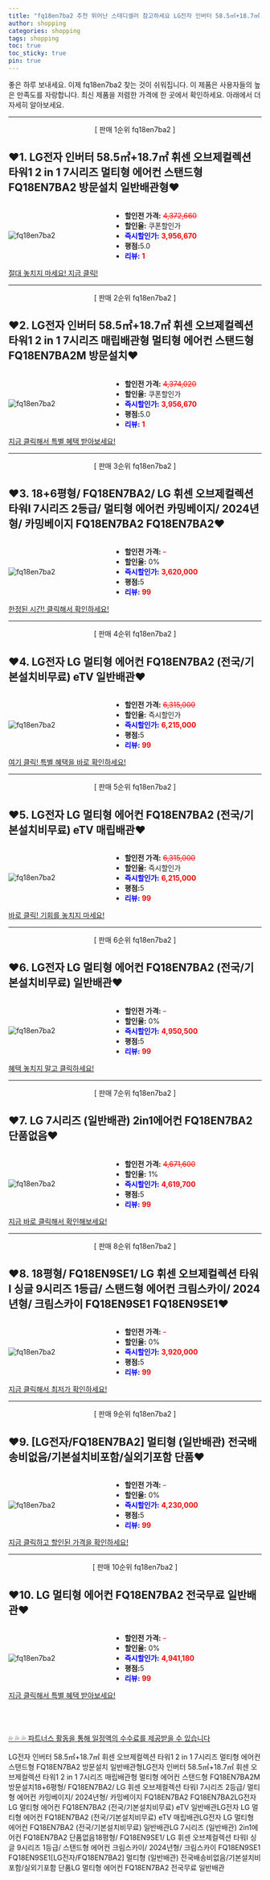 ```yaml
---
title: "fq18en7ba2 추천 뛰어난 스테디셀러 참고하세요 LG전자 인버터 58.5㎡+18.7㎡ 휘센 오브제컬렉션"
author: shopping
categories: shopping
tags: shopping
toc: true
toc_sticky: true
pin: true
---
```

좋은 하루 보내세요. 이제 fq18en7ba2 찾는 것이 쉬워집니다. 이 제품은 사용자들의 높은 만족도를 자랑합니다. 최신 제품을 저렴한 가격에 한 곳에서 확인하세요. 아래에서 더 자세히 알아보세요.

---
<p class="toplist" style="margin: 0 auto; display: block; width: fit-content;">[ 판매 1순위 fq18en7ba2 ]</p>

<h2><strong>❤️1. LG전자 인버터 58.5㎡+18.7㎡ 휘센 오브제컬렉션 타워1 2 in 1 7시리즈 멀티형 에어컨 스탠드형 FQ18EN7BA2 방문설치 일반배관형❤️</strong></h2>

<div style="display: flex; align-items: center;">
    <div style="flex: 0.4;">
        <img src="https://thumbnail8.coupangcdn.com/thumbnails/remote/230x230ex/image/rs_quotation_api/jlngvnuk/dd71138563fe4a34a93f96216cda4bd1.jpg" alt="fq18en7ba2" style="max-width: 100%;">
    </div>
    <div style="flex: 0.6; margin-left: 10px;">
        <ul>
            <li><strong>할인전 가격:</strong> <del style="color: red;">4,372,660</del></li>
            <li><strong>할인율:</strong> 쿠폰할인가</li>
            <li><span style='color:blue'><strong>즉시할인가:</strong></span> <span style='color:red'><strong>3,956,670</strong></span></li>
            <li><strong>평점:</strong>5.0</li>
            <li><span style='color:blue'><strong>리뷰:</strong></span> <span style='color:red'><strong>1</strong></span></li>
        </ul>
    </div>
</div>
<div class="center">
    <a href="https://William4Davisa.github.io?lptag=AF9450613&subid=githubio&pageKey=7868300829&traceid=V0-153&itemId=21487661864&vendorItemId=88541738120" class="myButton">
        절대 놓치지 마세요! 지금 클릭!
    </a>
</div>


---
<p class="toplist" style="margin: 0 auto; display: block; width: fit-content;">[ 판매 2순위 fq18en7ba2 ]</p>

<h2><strong>❤️2. LG전자 인버터 58.5㎡+18.7㎡ 휘센 오브제컬렉션 타워1 2 in 1 7시리즈 매립배관형 멀티형 에어컨 스탠드형 FQ18EN7BA2M 방문설치❤️</strong></h2>

<div style="display: flex; align-items: center;">
    <div style="flex: 0.4;">
        <img src="https://thumbnail7.coupangcdn.com/thumbnails/remote/230x230ex/image/rs_quotation_api/rial18vs/193b115f97d447d781901437c6dc7189.jpg" alt="fq18en7ba2" style="max-width: 100%;">
    </div>
    <div style="flex: 0.6; margin-left: 10px;">
        <ul>
            <li><strong>할인전 가격:</strong> <del style="color: red;">4,374,020</del></li>
            <li><strong>할인율:</strong> 쿠폰할인가</li>
            <li><span style='color:blue'><strong>즉시할인가:</strong></span> <span style='color:red'><strong>3,956,670</strong></span></li>
            <li><strong>평점:</strong>5.0</li>
            <li><span style='color:blue'><strong>리뷰:</strong></span> <span style='color:red'><strong>1</strong></span></li>
        </ul>
    </div>
</div>
<div class="center">
    <a href="https://William4Davisa.github.io?lptag=AF9450613&subid=githubio&pageKey=7868300829&traceid=V0-153&itemId=21428713616&vendorItemId=88541738224" class="myButton">
        지금 클릭해서 특별 혜택 받아보세요!
    </a>
</div>


---
<p class="toplist" style="margin: 0 auto; display: block; width: fit-content;">[ 판매 3순위 fq18en7ba2 ]</p>

<h2><strong>❤️3. 18+6평형/ FQ18EN7BA2/ LG 휘센 오브제컬렉션 타워I 7시리즈 2등급/ 멀티형 에어컨 카밍베이지/ 2024년형/ 카밍베이지 FQ18EN7BA2 FQ18EN7BA2❤️</strong></h2>

<div style="display: flex; align-items: center;">
    <div style="flex: 0.4;">
        <img src="https://thumbnail6.coupangcdn.com/thumbnails/remote/230x230ex/image/vendor_inventory/dfb2/3f1c50af2ac14382208730a9306353d967115c0d5d720367da05b3e48665.jpg" alt="fq18en7ba2" style="max-width: 100%;">
    </div>
    <div style="flex: 0.6; margin-left: 10px;">
        <ul>
            <li><strong>할인전 가격:</strong> <del style="color: red;">-</del></li>
            <li><strong>할인율:</strong> 0%</li>
            <li><span style='color:blue'><strong>즉시할인가:</strong></span> <span style='color:red'><strong>3,620,000</strong></span></li>
            <li><strong>평점:</strong>5</li>
            <li><span style='color:blue'><strong>리뷰:</strong></span> <span style='color:red'><strong>99</strong></span></li>
        </ul>
    </div>
</div>
<div class="center">
    <a href="https://William4Davisa.github.io?lptag=AF9450613&subid=githubio&pageKey=7889541221&traceid=V0-153&itemId=21596501366&vendorItemId=89259276544" class="myButton">
        한정된 시간! 클릭해서 확인하세요!
    </a>
</div>


---
<p class="toplist" style="margin: 0 auto; display: block; width: fit-content;">[ 판매 4순위 fq18en7ba2 ]</p>

<h2><strong>❤️4. LG전자 LG 멀티형 에어컨 FQ18EN7BA2 (전국/기본설치비무료) eTV 일반배관❤️</strong></h2>

<div style="display: flex; align-items: center;">
    <div style="flex: 0.4;">
        <img src="https://thumbnail7.coupangcdn.com/thumbnails/remote/230x230ex/image/vendor_inventory/9105/c5d119a60670a8d1057b191830e0e31dfa22f29bdd44fd0b9a57ccd0013d.jpg" alt="fq18en7ba2" style="max-width: 100%;">
    </div>
    <div style="flex: 0.6; margin-left: 10px;">
        <ul>
            <li><strong>할인전 가격:</strong> <del style="color: red;">6,315,000</del></li>
            <li><strong>할인율:</strong> 즉시할인가</li>
            <li><span style='color:blue'><strong>즉시할인가:</strong></span> <span style='color:red'><strong>6,215,000</strong></span></li>
            <li><strong>평점:</strong>5</li>
            <li><span style='color:blue'><strong>리뷰:</strong></span> <span style='color:red'><strong>99</strong></span></li>
        </ul>
    </div>
</div>
<div class="center">
    <a href="https://William4Davisa.github.io?lptag=AF9450613&subid=githubio&pageKey=7968102287&traceid=V0-153&itemId=22055291090&vendorItemId=89102510465" class="myButton">
        여기 클릭! 특별 혜택을 바로 확인하세요!
    </a>
</div>


---
<p class="toplist" style="margin: 0 auto; display: block; width: fit-content;">[ 판매 5순위 fq18en7ba2 ]</p>

<h2><strong>❤️5. LG전자 LG 멀티형 에어컨 FQ18EN7BA2 (전국/기본설치비무료) eTV 매립배관❤️</strong></h2>

<div style="display: flex; align-items: center;">
    <div style="flex: 0.4;">
        <img src="https://thumbnail7.coupangcdn.com/thumbnails/remote/230x230ex/image/vendor_inventory/9105/c5d119a60670a8d1057b191830e0e31dfa22f29bdd44fd0b9a57ccd0013d.jpg" alt="fq18en7ba2" style="max-width: 100%;">
    </div>
    <div style="flex: 0.6; margin-left: 10px;">
        <ul>
            <li><strong>할인전 가격:</strong> <del style="color: red;">6,315,000</del></li>
            <li><strong>할인율:</strong> 즉시할인가</li>
            <li><span style='color:blue'><strong>즉시할인가:</strong></span> <span style='color:red'><strong>6,215,000</strong></span></li>
            <li><strong>평점:</strong>5</li>
            <li><span style='color:blue'><strong>리뷰:</strong></span> <span style='color:red'><strong>99</strong></span></li>
        </ul>
    </div>
</div>
<div class="center">
    <a href="https://William4Davisa.github.io?lptag=AF9450613&subid=githubio&pageKey=7968102287&traceid=V0-153&itemId=22055291088&vendorItemId=89102510449" class="myButton">
        바로 클릭! 기회를 놓치지 마세요!
    </a>
</div>


---
<p class="toplist" style="margin: 0 auto; display: block; width: fit-content;">[ 판매 6순위 fq18en7ba2 ]</p>

<h2><strong>❤️6. LG전자 LG 멀티형 에어컨 FQ18EN7BA2 (전국/기본설치비무료) 일반배관❤️</strong></h2>

<div style="display: flex; align-items: center;">
    <div style="flex: 0.4;">
        <img src="https://thumbnail7.coupangcdn.com/thumbnails/remote/230x230ex/image/vendor_inventory/9105/c5d119a60670a8d1057b191830e0e31dfa22f29bdd44fd0b9a57ccd0013d.jpg" alt="fq18en7ba2" style="max-width: 100%;">
    </div>
    <div style="flex: 0.6; margin-left: 10px;">
        <ul>
            <li><strong>할인전 가격:</strong> <del style="color: red;">-</del></li>
            <li><strong>할인율:</strong> 0%</li>
            <li><span style='color:blue'><strong>즉시할인가:</strong></span> <span style='color:red'><strong>4,950,500</strong></span></li>
            <li><strong>평점:</strong>5</li>
            <li><span style='color:blue'><strong>리뷰:</strong></span> <span style='color:red'><strong>99</strong></span></li>
        </ul>
    </div>
</div>
<div class="center">
    <a href="https://William4Davisa.github.io?lptag=AF9450613&subid=githubio&pageKey=7968093830&traceid=V0-153&itemId=22055248536&vendorItemId=89102468355" class="myButton">
        혜택 놓치지 말고 클릭하세요!
    </a>
</div>


---
<p class="toplist" style="margin: 0 auto; display: block; width: fit-content;">[ 판매 7순위 fq18en7ba2 ]</p>

<h2><strong>❤️7. LG 7시리즈 (일반배관) 2in1에어컨 FQ18EN7BA2 단품없음❤️</strong></h2>

<div style="display: flex; align-items: center;">
    <div style="flex: 0.4;">
        <img src="https://thumbnail8.coupangcdn.com/thumbnails/remote/230x230ex/image/vendor_inventory/75d2/8b42b6a6903f42c1abf3aaff5de92f305f7a34f170f5fcf59354f9cf8ea2.jpg" alt="fq18en7ba2" style="max-width: 100%;">
    </div>
    <div style="flex: 0.6; margin-left: 10px;">
        <ul>
            <li><strong>할인전 가격:</strong> <del style="color: red;">4,671,600</del></li>
            <li><strong>할인율:</strong> 1%</li>
            <li><span style='color:blue'><strong>즉시할인가:</strong></span> <span style='color:red'><strong>4,619,700</strong></span></li>
            <li><strong>평점:</strong>5</li>
            <li><span style='color:blue'><strong>리뷰:</strong></span> <span style='color:red'><strong>99</strong></span></li>
        </ul>
    </div>
</div>
<div class="center">
    <a href="https://William4Davisa.github.io?lptag=AF9450613&subid=githubio&pageKey=8125925929&traceid=V0-153&itemId=23065609045&vendorItemId=90099202010" class="myButton">
        지금 바로 클릭해서 확인해보세요!
    </a>
</div>


---
<p class="toplist" style="margin: 0 auto; display: block; width: fit-content;">[ 판매 8순위 fq18en7ba2 ]</p>

<h2><strong>❤️8. 18평형/ FQ18EN9SE1/ LG 휘센 오브제컬렉션 타워I 싱글 9시리즈 1등급/ 스탠드형 에어컨 크림스카이/ 2024년형/ 크림스카이 FQ18EN9SE1 FQ18EN9SE1❤️</strong></h2>

<div style="display: flex; align-items: center;">
    <div style="flex: 0.4;">
        <img src="https://thumbnail7.coupangcdn.com/thumbnails/remote/230x230ex/image/vendor_inventory/2a51/d805e4789a1195cb9bd5b949286824648578a1500486b1440f9dd0858c5f.jpg" alt="fq18en7ba2" style="max-width: 100%;">
    </div>
    <div style="flex: 0.6; margin-left: 10px;">
        <ul>
            <li><strong>할인전 가격:</strong> <del style="color: red;">-</del></li>
            <li><strong>할인율:</strong> 0%</li>
            <li><span style='color:blue'><strong>즉시할인가:</strong></span> <span style='color:red'><strong>3,920,000</strong></span></li>
            <li><strong>평점:</strong>5</li>
            <li><span style='color:blue'><strong>리뷰:</strong></span> <span style='color:red'><strong>99</strong></span></li>
        </ul>
    </div>
</div>
<div class="center">
    <a href="https://William4Davisa.github.io?lptag=AF9450613&subid=githubio&pageKey=7889583172&traceid=V0-153&itemId=21596657059&vendorItemId=89259537050" class="myButton">
        지금 클릭해서 최저가 확인하세요!
    </a>
</div>


---
<p class="toplist" style="margin: 0 auto; display: block; width: fit-content;">[ 판매 9순위 fq18en7ba2 ]</p>

<h2><strong>❤️9. [LG전자/FQ18EN7BA2] 멀티형 (일반배관) 전국배송비없음/기본설치비포함/실외기포함 단품❤️</strong></h2>

<div style="display: flex; align-items: center;">
    <div style="flex: 0.4;">
        <img src="https://thumbnail10.coupangcdn.com/thumbnails/remote/230x230ex/image/vendor_inventory/d0a1/9ed8173b830cf4aac115fc95659c8fea9281509647fe72ecdfd2fbb53146.jpg" alt="fq18en7ba2" style="max-width: 100%;">
    </div>
    <div style="flex: 0.6; margin-left: 10px;">
        <ul>
            <li><strong>할인전 가격:</strong> <del style="color: red;">-</del></li>
            <li><strong>할인율:</strong> 0%</li>
            <li><span style='color:blue'><strong>즉시할인가:</strong></span> <span style='color:red'><strong>4,230,000</strong></span></li>
            <li><strong>평점:</strong>5</li>
            <li><span style='color:blue'><strong>리뷰:</strong></span> <span style='color:red'><strong>99</strong></span></li>
        </ul>
    </div>
</div>
<div class="center">
    <a href="https://William4Davisa.github.io?lptag=AF9450613&subid=githubio&pageKey=7867613760&traceid=V0-153&itemId=21484408766&vendorItemId=88549661255" class="myButton">
        지금 클릭하고 할인된 가격을 확인하세요!
    </a>
</div>


---
<p class="toplist" style="margin: 0 auto; display: block; width: fit-content;">[ 판매 10순위 fq18en7ba2 ]</p>

<h2><strong>❤️10. LG 멀티형 에어컨 FQ18EN7BA2 전국무료 일반배관❤️</strong></h2>

<div style="display: flex; align-items: center;">
    <div style="flex: 0.4;">
        <img src="https://thumbnail10.coupangcdn.com/thumbnails/remote/230x230ex/image/vendor_inventory/f61a/74d817b609b178dab33bf50b7b6d6902776442f6169e965feca00d78cde7.jpg" alt="fq18en7ba2" style="max-width: 100%;">
    </div>
    <div style="flex: 0.6; margin-left: 10px;">
        <ul>
            <li><strong>할인전 가격:</strong> <del style="color: red;">-</del></li>
            <li><strong>할인율:</strong> 0%</li>
            <li><span style='color:blue'><strong>즉시할인가:</strong></span> <span style='color:red'><strong>4,941,180</strong></span></li>
            <li><strong>평점:</strong>5</li>
            <li><span style='color:blue'><strong>리뷰:</strong></span> <span style='color:red'><strong>99</strong></span></li>
        </ul>
    </div>
</div>
<div class="center">
    <a href="https://William4Davisa.github.io?lptag=AF9450613&subid=githubio&pageKey=7870293496&traceid=V0-153&itemId=21498196587&vendorItemId=88551902091" class="myButton">
        지금 클릭해서 특별 혜택 받아보세요!
    </a>
</div>

<br><br><br>[💦 💦 💦 파트너스 활동을 통해 일정액의 수수료를 제공받을 수 있습니다](https://link.coupang.com/a/bcpT2c)<br><br>LG전자 인버터 58.5㎡+18.7㎡ 휘센 오브제컬렉션 타워1 2 in 1 7시리즈 멀티형 에어컨 스탠드형 FQ18EN7BA2 방문설치 일반배관형LG전자 인버터 58.5㎡+18.7㎡ 휘센 오브제컬렉션 타워1 2 in 1 7시리즈 매립배관형 멀티형 에어컨 스탠드형 FQ18EN7BA2M 방문설치18+6평형/ FQ18EN7BA2/ LG 휘센 오브제컬렉션 타워I 7시리즈 2등급/ 멀티형 에어컨 카밍베이지/ 2024년형/ 카밍베이지 FQ18EN7BA2 FQ18EN7BA2LG전자 LG 멀티형 에어컨 FQ18EN7BA2 (전국/기본설치비무료) eTV 일반배관LG전자 LG 멀티형 에어컨 FQ18EN7BA2 (전국/기본설치비무료) eTV 매립배관LG전자 LG 멀티형 에어컨 FQ18EN7BA2 (전국/기본설치비무료) 일반배관LG 7시리즈 (일반배관) 2in1에어컨 FQ18EN7BA2 단품없음18평형/ FQ18EN9SE1/ LG 휘센 오브제컬렉션 타워I 싱글 9시리즈 1등급/ 스탠드형 에어컨 크림스카이/ 2024년형/ 크림스카이 FQ18EN9SE1 FQ18EN9SE1[LG전자/FQ18EN7BA2] 멀티형 (일반배관) 전국배송비없음/기본설치비포함/실외기포함 단품LG 멀티형 에어컨 FQ18EN7BA2 전국무료 일반배관
